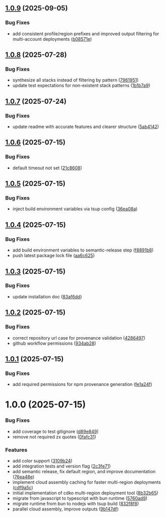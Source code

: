 ## [1.0.9](https://github.com/Owloops/cdko/compare/v1.0.8...v1.0.9) (2025-09-05)


### Bug Fixes

* add consistent profile/region prefixes and improved output filtering for multi-account deployments ([b08571e](https://github.com/Owloops/cdko/commit/b08571e6f500a68e47466efec20286c091d6f265))

## [1.0.8](https://github.com/Owloops/cdko/compare/v1.0.7...v1.0.8) (2025-07-28)


### Bug Fixes

* synthesize all stacks instead of filtering by pattern ([7961951](https://github.com/Owloops/cdko/commit/79619512f222dfd8daeba9e4c222282f14f7ed6c))
* update test expectations for non-existent stack patterns ([1b1b7a9](https://github.com/Owloops/cdko/commit/1b1b7a9d6b28966c4235229cc40e38d3a48aa8e7))

## [1.0.7](https://github.com/Owloops/cdko/compare/v1.0.6...v1.0.7) (2025-07-24)


### Bug Fixes

* update readme with accurate features and clearer structure ([5ab4142](https://github.com/Owloops/cdko/commit/5ab41424d3307e1cd180fe9776efc825bd5fb975))

## [1.0.6](https://github.com/Owloops/cdko/compare/v1.0.5...v1.0.6) (2025-07-15)


### Bug Fixes

* default timeout not set ([21c8608](https://github.com/Owloops/cdko/commit/21c860802eeecfe2f7876b22fb56f73432351ccd))

## [1.0.5](https://github.com/Owloops/cdko/compare/v1.0.4...v1.0.5) (2025-07-15)


### Bug Fixes

* inject build environment variables via tsup config ([36ea08a](https://github.com/Owloops/cdko/commit/36ea08ae2fe526f0022a01a5023eb66cb0402817))

## [1.0.4](https://github.com/Owloops/cdko/compare/v1.0.3...v1.0.4) (2025-07-15)


### Bug Fixes

* add build environment variables to semantic-release step ([f8891b8](https://github.com/Owloops/cdko/commit/f8891b8c3f929c99f654663e3e9c7e36263005df))
* push latest package lock file ([aa6c625](https://github.com/Owloops/cdko/commit/aa6c62557b50fbe542da11533b520d52d7ab9a1b))

## [1.0.3](https://github.com/Owloops/cdko/compare/v1.0.2...v1.0.3) (2025-07-15)


### Bug Fixes

* update installation doc ([83af6dd](https://github.com/Owloops/cdko/commit/83af6dd313b4ef30cec126104b969cd79a3c227d))

## [1.0.2](https://github.com/Owloops/cdko/compare/v1.0.1...v1.0.2) (2025-07-15)


### Bug Fixes

* correct repository url case for provenance validation ([4286497](https://github.com/Owloops/cdko/commit/428649716d0d719b184178da0e108b84728aade9))
* github workflow permissions ([934ab28](https://github.com/Owloops/cdko/commit/934ab2840a14c23b0e89376a7ed951f6b7710918))

## [1.0.1](https://github.com/owloops/cdko/compare/v1.0.0...v1.0.1) (2025-07-15)


### Bug Fixes

* add required permissions for npm provenance generation ([fe1a24f](https://github.com/owloops/cdko/commit/fe1a24fcdd310dd39fb7f3c2b2a04fb99bbd2105))

# 1.0.0 (2025-07-15)


### Bug Fixes

* add coverage to test gitignore ([d89e849](https://github.com/owloops/cdko/commit/d89e849c290d3772b3f967fd46b7a84df075b96f))
* remove not required zx quotes ([0fafc31](https://github.com/owloops/cdko/commit/0fafc31895c2b2834bc0a687bcff20dcc21d626d))


### Features

* add color support ([3109b24](https://github.com/owloops/cdko/commit/3109b24bc23bebace2872b46056956c753cc9c78))
* add integration tests and version flag ([2c3fe71](https://github.com/owloops/cdko/commit/2c3fe71e928e2f8774586a7a67a3de26f4cfe0c0))
* add semantic release, fix default region, and improve documentation ([76ea48e](https://github.com/owloops/cdko/commit/76ea48e995b0a0ba282c7c8464d737dc0957e940))
* implement cloud assembly caching for faster multi-region deployments ([cdf9a5c](https://github.com/owloops/cdko/commit/cdf9a5c4e14b489f46c39e466076cbe09d63c72f))
* initial implementation of cdko multi-region deployment tool ([8b32b65](https://github.com/owloops/cdko/commit/8b32b65269567ea343abb00035b53cabe38ba7f5))
* migrate from javascript to typescript with bun runtime ([5760ad9](https://github.com/owloops/cdko/commit/5760ad98f81bac5a87ffee659ecd03bfe428b030))
* migrate runtime from bun to nodejs with tsup build ([832f8f8](https://github.com/owloops/cdko/commit/832f8f8d6c8ab986d8f73617e99daa20363b9345))
* parallel cloud assembly, improve outputs ([9b147df](https://github.com/owloops/cdko/commit/9b147df279b3ac4966154c113fc34fbbe7d6e4b6))
